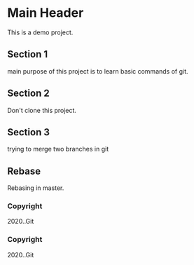 # Main Header

This is a demo project.

## Section 1

main purpose of this project is to learn basic commands of git.

## Section 2
Don't clone this project.

## Section 3
trying to merge two branches in git

## Rebase
Rebasing in master.

### Copyright
2020..Git


### Copyright
2020..Git

